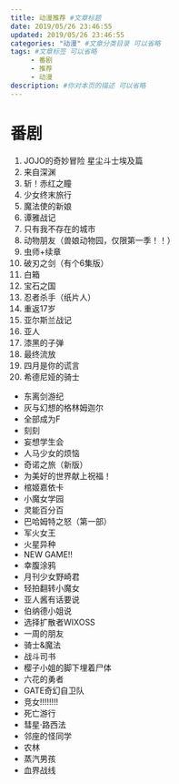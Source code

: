 ```yaml
---
title: 动漫推荐 #文章标题
date: 2019/05/26 23:46:55
updated: 2019/05/26 23:46:55
categories: "动漫" #文章分类目录 可以省略
tags: #文章标签 可以省略
     - 番剧
     - 推荐
     - 动漫
description: #你对本页的描述 可以省略
---
```


# 番剧

1. JOJO的奇妙冒险 星尘斗士埃及篇
2. 来自深渊
3. 斩！赤红之瞳
4. 少女终末旅行
5. 魔法使的新娘
6. 谭雅战记
7. 只有我不存在的城市
8. 动物朋友（兽娘动物园，仅限第一季！！）
9. 虫师+续章
10. 破刃之剑（有个6集版）
11. 白箱
12. 宝石之国
13. 忍者杀手（纸片人）
14. 重返17岁
15. 亚尔斯兰战记
16. 亚人
17. 漆黑的子弹
18. 最终流放
19. 四月是你的谎言
20. 希德尼娅的骑士
    
<!-- more -->

- 东离剑游纪
- 灰与幻想的格林姆迦尔
- 全部成为F
- 刻刻
- 妄想学生会
- 人马少女的烦恼
- 奇诺之旅（新版）
- 为美好的世界献上祝福！
- 棺姬嘉依卡
- 小魔女学园
- 灵能百分百
- 巴哈姆特之怒（第一部）
- 军火女王
- 火星异种
- NEW GAME!!
- 幸腹涂鸦
- 月刊少女野崎君
- 轻拍翻转小魔女
- 亚人酱有话要说
- 伯纳德小姐说
- 选择扩散者WIXOSS
- 一周的朋友
- 骑士&魔法
- 战斗司书
- 樱子小姐的脚下埋着尸体
- 六花的勇者
- GATE奇幻自卫队
- 竞女!!!!!!!!
- 死亡游行
- 彗星·路西法
- 邻座的怪同学
- 农林
- 蒸汽男孩
- 血界战线